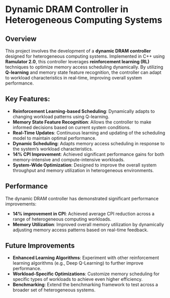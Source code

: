 
# Dynamic DRAM Controller in Heterogeneous Computing Systems

## Overview
This project involves the development of a **dynamic DRAM controller** designed for heterogeneous computing systems. Implemented in C++ using **Ramulator 2.0**, this controller leverages **reinforcement learning (RL)** techniques to optimize memory access scheduling dynamically. By utilizing **Q-learning** and memory state feature recognition, the controller can adapt to workload characteristics in real-time, improving overall system performance.

## Key Features:
- **Reinforcement Learning-based Scheduling**: Dynamically adapts to changing workload patterns using Q-learning.
- **Memory State Feature Recognition**: Allows the controller to make informed decisions based on current system conditions.
- **Real-Time Updates**: Continuous learning and updating of the scheduling model to maintain optimal performance.
- **Dynamic Scheduling**: Adapts memory access scheduling in response to the system’s workload characteristics.
- **14% CPI Improvement**: Achieved significant performance gains for both memory-intensive and compute-intensive workloads.
- **System-Wide Optimization**: Designed to improve the overall system throughput and memory utilization in heterogeneous environments.

## Performance
The dynamic DRAM controller has demonstrated significant performance improvements:
- **14% improvement in CPI**: Achieved average CPI reduction across a range of heterogeneous computing workloads.
- **Memory Utilization**: Improved overall memory utilization by dynamically adjusting memory access patterns based on real-time feedback.

## Future Improvements
- **Enhanced Learning Algorithms**: Experiment with other reinforcement learning algorithms (e.g., Deep Q-Learning) to further improve performance.
- **Workload-Specific Optimizations**: Customize memory scheduling for specific types of workloads to achieve even higher efficiency.
- **Benchmarking**: Extend the benchmarking framework to test across a broader set of heterogeneous systems.
